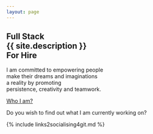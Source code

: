 ```yaml
---
layout: page
---
```


<section class="homepage">
  <div class="article__content">
    <h1> Full Stack <br> {{ site.description }} <br> For Hire </h1>
    <p>
      I am committed to empowering people <br />
      make their dreams and imaginations <br />
      a reality by promoting <br />
      persistence, creativity and teamwork.
    </p>
    <p>
      <a
        class="button-fancy learn-more margin-1-0"
        href="{{ '/about' | relative_url }}">
        <!-- Learn more <span class="material-symbols-outlined font14"> chevron_right </span> -->
        <span class="circle" aria-hidden="true">
          <span class="icon arrow"></span>
        </span>
        <span class="button-text">Who I am?</span>
      </a>
    </p>
  </div>
  <p></p>
  <div class="article__content">
    <p>
      Do you wish to find out what I am currently working on?
    </p>
    {% include links2socialising4git.md %}
  </div>
</section>
